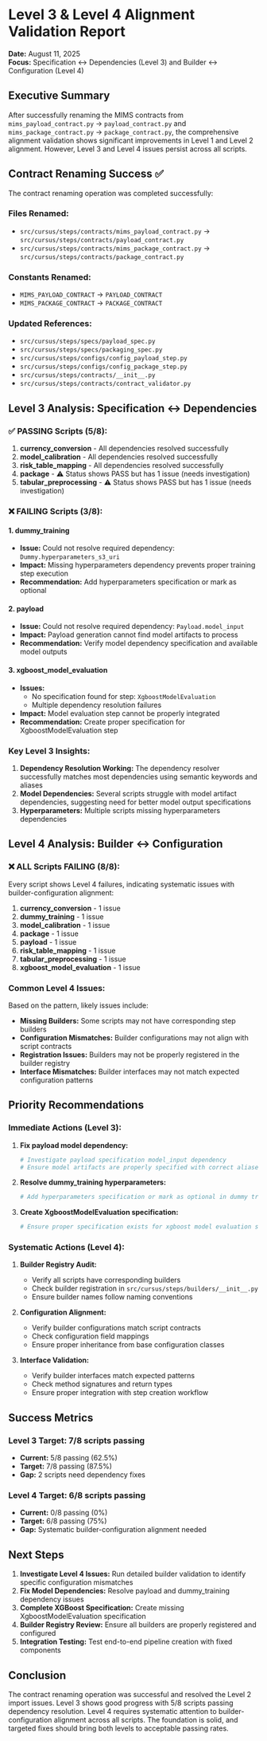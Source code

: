 # Level 3 & Level 4 Alignment Validation Report
**Date:** August 11, 2025  
**Focus:** Specification ↔ Dependencies (Level 3) and Builder ↔ Configuration (Level 4)

## Executive Summary

After successfully renaming the MIMS contracts from `mims_payload_contract.py` → `payload_contract.py` and `mims_package_contract.py` → `package_contract.py`, the comprehensive alignment validation shows significant improvements in Level 1 and Level 2 alignment. However, Level 3 and Level 4 issues persist across all scripts.

## Contract Renaming Success ✅

The contract renaming operation was completed successfully:

### Files Renamed:
- `src/cursus/steps/contracts/mims_payload_contract.py` → `src/cursus/steps/contracts/payload_contract.py`
- `src/cursus/steps/contracts/mims_package_contract.py` → `src/cursus/steps/contracts/package_contract.py`

### Constants Renamed:
- `MIMS_PAYLOAD_CONTRACT` → `PAYLOAD_CONTRACT`
- `MIMS_PACKAGE_CONTRACT` → `PACKAGE_CONTRACT`

### Updated References:
- `src/cursus/steps/specs/payload_spec.py`
- `src/cursus/steps/specs/packaging_spec.py`
- `src/cursus/steps/configs/config_payload_step.py`
- `src/cursus/steps/configs/config_package_step.py`
- `src/cursus/steps/contracts/__init__.py`
- `src/cursus/steps/contracts/contract_validator.py`

## Level 3 Analysis: Specification ↔ Dependencies

### ✅ PASSING Scripts (5/8):
1. **currency_conversion** - All dependencies resolved successfully
2. **model_calibration** - All dependencies resolved successfully  
3. **risk_table_mapping** - All dependencies resolved successfully
4. **package** - ⚠️ Status shows PASS but has 1 issue (needs investigation)
5. **tabular_preprocessing** - ⚠️ Status shows PASS but has 1 issue (needs investigation)

### ❌ FAILING Scripts (3/8):

#### 1. dummy_training
- **Issue:** Could not resolve required dependency: `Dummy.hyperparameters_s3_uri`
- **Impact:** Missing hyperparameters dependency prevents proper training step execution
- **Recommendation:** Add hyperparameters specification or mark as optional

#### 2. payload  
- **Issue:** Could not resolve required dependency: `Payload.model_input`
- **Impact:** Payload generation cannot find model artifacts to process
- **Recommendation:** Verify model dependency specification and available model outputs

#### 3. xgboost_model_evaluation
- **Issues:** 
  - No specification found for step: `XgboostModelEvaluation`
  - Multiple dependency resolution failures
- **Impact:** Model evaluation step cannot be properly integrated
- **Recommendation:** Create proper specification for XgboostModelEvaluation step

### Key Level 3 Insights:

1. **Dependency Resolution Working:** The dependency resolver successfully matches most dependencies using semantic keywords and aliases
2. **Model Dependencies:** Several scripts struggle with model artifact dependencies, suggesting need for better model output specifications
3. **Hyperparameters:** Multiple scripts missing hyperparameters dependencies

## Level 4 Analysis: Builder ↔ Configuration

### ❌ ALL Scripts FAILING (8/8):

Every script shows Level 4 failures, indicating systematic issues with builder-configuration alignment:

1. **currency_conversion** - 1 issue
2. **dummy_training** - 1 issue  
3. **model_calibration** - 1 issue
4. **package** - 1 issue
5. **payload** - 1 issue
6. **risk_table_mapping** - 1 issue
7. **tabular_preprocessing** - 1 issue
8. **xgboost_model_evaluation** - 1 issue

### Common Level 4 Issues:

Based on the pattern, likely issues include:
- **Missing Builders:** Some scripts may not have corresponding step builders
- **Configuration Mismatches:** Builder configurations may not align with script contracts
- **Registration Issues:** Builders may not be properly registered in the builder registry
- **Interface Mismatches:** Builder interfaces may not match expected configuration patterns

## Priority Recommendations

### Immediate Actions (Level 3):

1. **Fix payload model dependency:**
   ```bash
   # Investigate payload specification model_input dependency
   # Ensure model artifacts are properly specified with correct aliases
   ```

2. **Resolve dummy_training hyperparameters:**
   ```bash
   # Add hyperparameters specification or mark as optional in dummy training contract
   ```

3. **Create XgboostModelEvaluation specification:**
   ```bash
   # Ensure proper specification exists for xgboost model evaluation step
   ```

### Systematic Actions (Level 4):

1. **Builder Registry Audit:**
   - Verify all scripts have corresponding builders
   - Check builder registration in `src/cursus/steps/builders/__init__.py`
   - Ensure builder names follow naming conventions

2. **Configuration Alignment:**
   - Verify builder configurations match script contracts
   - Check configuration field mappings
   - Ensure proper inheritance from base configuration classes

3. **Interface Validation:**
   - Verify builder interfaces match expected patterns
   - Check method signatures and return types
   - Ensure proper integration with step creation workflow

## Success Metrics

### Level 3 Target: 7/8 scripts passing
- **Current:** 5/8 passing (62.5%)
- **Target:** 7/8 passing (87.5%)
- **Gap:** 2 scripts need dependency fixes

### Level 4 Target: 6/8 scripts passing  
- **Current:** 0/8 passing (0%)
- **Target:** 6/8 passing (75%)
- **Gap:** Systematic builder-configuration alignment needed

## Next Steps

1. **Investigate Level 4 Issues:** Run detailed builder validation to identify specific configuration mismatches
2. **Fix Model Dependencies:** Resolve payload and dummy_training dependency issues
3. **Complete XGBoost Specification:** Create missing XgboostModelEvaluation specification
4. **Builder Registry Review:** Ensure all builders are properly registered and configured
5. **Integration Testing:** Test end-to-end pipeline creation with fixed components

## Conclusion

The contract renaming operation was successful and resolved the Level 2 import issues. Level 3 shows good progress with 5/8 scripts passing dependency resolution. Level 4 requires systematic attention to builder-configuration alignment across all scripts. The foundation is solid, and targeted fixes should bring both levels to acceptable passing rates.
